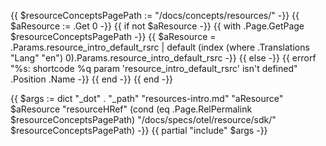 {{ $resourceConceptsPagePath := "/docs/concepts/resources/" -}}
{{ $aResource := .Get 0 -}}
{{ if not $aResource -}}
  {{ with .Page.GetPage $resourceConceptsPagePath -}}
    {{ $aResource = .Params.resource_intro_default_rsrc |
        default (index (where .Translations "Lang" "en") 0).Params.resource_intro_default_rsrc -}}
  {{ else -}}
    {{ errorf "%s: shortcode %q param 'resource_intro_default_rsrc' isn't defined" .Position .Name -}}
  {{ end -}}
{{ end -}}

{{ $args := dict
  "_dot" .
  "_path" "resources-intro.md"
  "aResource" $aResource
  "resourceHRef" (cond (eq .Page.RelPermalink $resourceConceptsPagePath)
      "/docs/specs/otel/resource/sdk/"
      $resourceConceptsPagePath)
-}}
{{ partial "include" $args -}}
